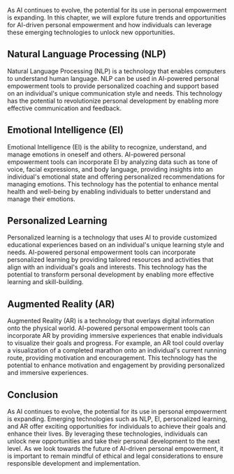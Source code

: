 
As AI continues to evolve, the potential for its use in personal empowerment is expanding. In this chapter, we will explore future trends and opportunities for AI-driven personal empowerment and how individuals can leverage these emerging technologies to unlock new opportunities.

Natural Language Processing (NLP)
---------------------------------

Natural Language Processing (NLP) is a technology that enables computers to understand human language. NLP can be used in AI-powered personal empowerment tools to provide personalized coaching and support based on an individual's unique communication style and needs. This technology has the potential to revolutionize personal development by enabling more effective communication and feedback.

Emotional Intelligence (EI)
---------------------------

Emotional Intelligence (EI) is the ability to recognize, understand, and manage emotions in oneself and others. AI-powered personal empowerment tools can incorporate EI by analyzing data such as tone of voice, facial expressions, and body language, providing insights into an individual's emotional state and offering personalized recommendations for managing emotions. This technology has the potential to enhance mental health and well-being by enabling individuals to better understand and manage their emotions.

Personalized Learning
---------------------

Personalized learning is a technology that uses AI to provide customized educational experiences based on an individual's unique learning style and needs. AI-powered personal empowerment tools can incorporate personalized learning by providing tailored resources and activities that align with an individual's goals and interests. This technology has the potential to transform personal development by enabling more effective learning and skill-building.

Augmented Reality (AR)
----------------------

Augmented Reality (AR) is a technology that overlays digital information onto the physical world. AI-powered personal empowerment tools can incorporate AR by providing immersive experiences that enable individuals to visualize their goals and progress. For example, an AR tool could overlay a visualization of a completed marathon onto an individual's current running route, providing motivation and encouragement. This technology has the potential to enhance motivation and engagement by providing personalized and immersive experiences.

Conclusion
----------

As AI continues to evolve, the potential for its use in personal empowerment is expanding. Emerging technologies such as NLP, EI, personalized learning, and AR offer exciting opportunities for individuals to achieve their goals and enhance their lives. By leveraging these technologies, individuals can unlock new opportunities and take their personal development to the next level. As we look towards the future of AI-driven personal empowerment, it is important to remain mindful of ethical and legal considerations to ensure responsible development and implementation.

